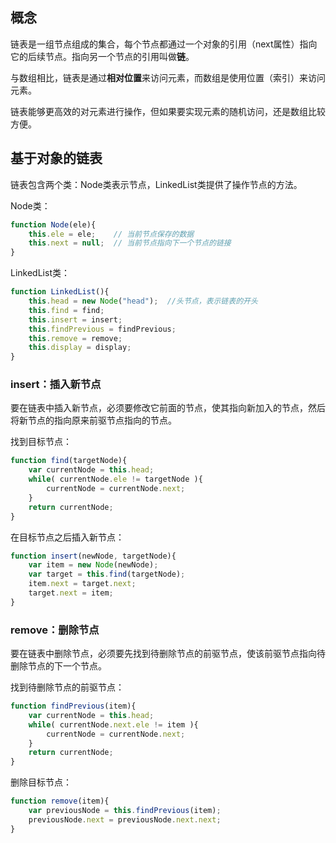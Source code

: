 
## 概念

链表是一组节点组成的集合，每个节点都通过一个对象的引用（next属性）指向它的后续节点。指向另一个节点的引用叫做**链**。

与数组相比，链表是通过**相对位置**来访问元素，而数组是使用位置（索引）来访问元素。

链表能够更高效的对元素进行操作，但如果要实现元素的随机访问，还是数组比较方便。


## 基于对象的链表

链表包含两个类：Node类表示节点，LinkedList类提供了操作节点的方法。

Node类：

```js
function Node(ele){
    this.ele = ele;    // 当前节点保存的数据
    this.next = null;  // 当前节点指向下一个节点的链接
}
```


LinkedList类：

```js
function LinkedList(){
    this.head = new Node("head");  //头节点，表示链表的开头
    this.find = find;
    this.insert = insert;
    this.findPrevious = findPrevious;
    this.remove = remove;
    this.display = display;
}
```

### insert：插入新节点

要在链表中插入新节点，必须要修改它前面的节点，使其指向新加入的节点，然后将新节点的指向原来前驱节点指向的节点。

找到目标节点：
```js
function find(targetNode){
    var currentNode = this.head;
    while( currentNode.ele != targetNode ){
        currentNode = currentNode.next;
    }
    return currentNode;
}
```

在目标节点之后插入新节点：
```js
function insert(newNode, targetNode){
    var item = new Node(newNode);
    var target = this.find(targetNode);
    item.next = target.next;
    target.next = item;
}
```


### remove：删除节点

要在链表中删除节点，必须要先找到待删除节点的前驱节点，使该前驱节点指向待删除节点的下一个节点。

找到待删除节点的前驱节点：
```js
function findPrevious(item){
    var currentNode = this.head;
    while( currentNode.next.ele != item ){
        currentNode = currentNode.next;
    }
    return currentNode;
}
```

删除目标节点：

```js
function remove(item){
    var previousNode = this.findPrevious(item);
    previousNode.next = previousNode.next.next;
}
```




